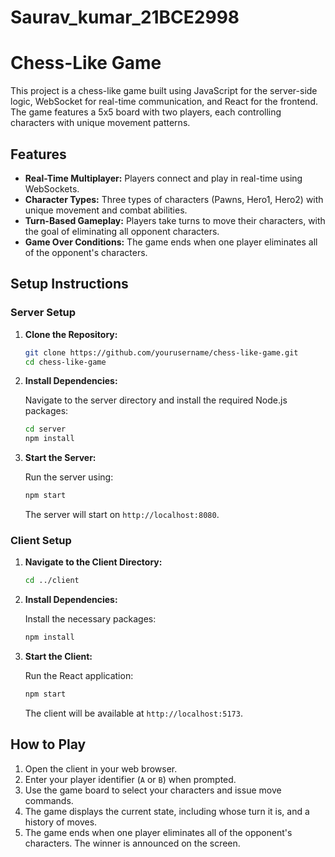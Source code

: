 # Saurav_kumar_21BCE2998
# Chess-Like Game

This project is a chess-like game built using JavaScript for the server-side logic, WebSocket for real-time communication, and React for the frontend. The game features a 5x5 board with two players, each controlling characters with unique movement patterns.

## Features

- **Real-Time Multiplayer:** Players connect and play in real-time using WebSockets.
- **Character Types:** Three types of characters (Pawns, Hero1, Hero2) with unique movement and combat abilities.
- **Turn-Based Gameplay:** Players take turns to move their characters, with the goal of eliminating all opponent characters.
- **Game Over Conditions:** The game ends when one player eliminates all of the opponent's characters.

## Setup Instructions

### Server Setup

1. **Clone the Repository:**

    ```bash
    git clone https://github.com/yourusername/chess-like-game.git
    cd chess-like-game
    ```

2. **Install Dependencies:**

    Navigate to the server directory and install the required Node.js packages:

    ```bash
    cd server
    npm install
    ```

3. **Start the Server:**

    Run the server using:

    ```bash
    npm start
    ```

    The server will start on `http://localhost:8080`.

### Client Setup

1. **Navigate to the Client Directory:**

    ```bash
    cd ../client
    ```

2. **Install Dependencies:**

    Install the necessary packages:

    ```bash
    npm install
    ```

3. **Start the Client:**

    Run the React application:

    ```bash
    npm start
    ```

    The client will be available at `http://localhost:5173`.

## How to Play

1. Open the client in your web browser.
2. Enter your player identifier (`A` or `B`) when prompted.
3. Use the game board to select your characters and issue move commands.
4. The game displays the current state, including whose turn it is, and a history of moves.
5. The game ends when one player eliminates all of the opponent's characters. The winner is announced on the screen.
